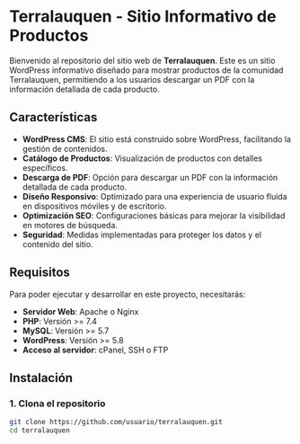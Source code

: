 # Terralauquen - Sitio Informativo de Productos

Bienvenido al repositorio del sitio web de **Terralauquen**. Este es un sitio WordPress informativo diseñado para mostrar productos de la comunidad Terralauquen, permitiendo a los usuarios descargar un PDF con la información detallada de cada producto.

## Características

- **WordPress CMS**: El sitio está construido sobre WordPress, facilitando la gestión de contenidos.
- **Catálogo de Productos**: Visualización de productos con detalles específicos.
- **Descarga de PDF**: Opción para descargar un PDF con la información detallada de cada producto.
- **Diseño Responsivo**: Optimizado para una experiencia de usuario fluida en dispositivos móviles y de escritorio.
- **Optimización SEO**: Configuraciones básicas para mejorar la visibilidad en motores de búsqueda.
- **Seguridad**: Medidas implementadas para proteger los datos y el contenido del sitio.

## Requisitos

Para poder ejecutar y desarrollar en este proyecto, necesitarás:

- **Servidor Web**: Apache o Nginx
- **PHP**: Versión >= 7.4
- **MySQL**: Versión >= 5.7
- **WordPress**: Versión >= 5.8
- **Acceso al servidor**: cPanel, SSH o FTP

## Instalación

### 1. Clona el repositorio

```bash
git clone https://github.com/usuario/terralauquen.git
cd terralauquen
